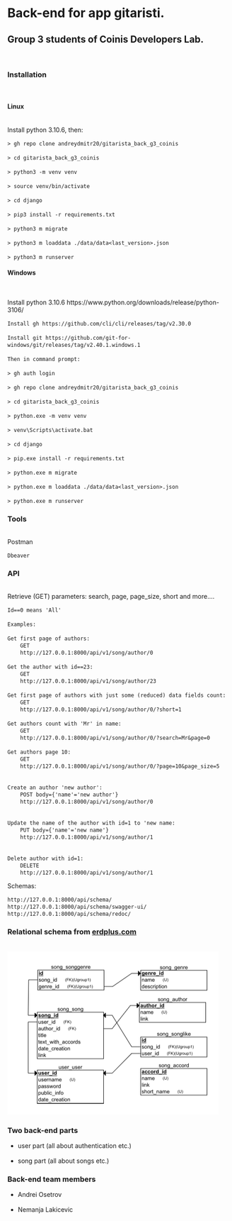 <h1> Back-end for app gitaristi. </h1>
<h2> Group 3 students of Coinis Developers Lab. </h2>
<br>

<h3> Installation </h3>
<br>
<h4> Linux </h4>
<br>
    Install python 3.10.6, then:

    > gh repo clone andreydmitr20/gitarista_back_g3_coinis

    > cd gitarista_back_g3_coinis

    > python3 -m venv venv

    > source venv/bin/activate

    > cd django

    > pip3 install -r requirements.txt

    > python3 m migrate

    > python3 m loaddata ./data/data<last_version>.json

    > python3 m runserver

<h4> Windows </h4>
<br>
<p>
    Install python 3.10.6 https://www.python.org/downloads/release/python-3106/

    Install gh https://github.com/cli/cli/releases/tag/v2.30.0

    Install git https://github.com/git-for-windows/git/releases/tag/v2.40.1.windows.1

    Then in command prompt:

    > gh auth login

    > gh repo clone andreydmitr20/gitarista_back_g3_coinis

    > cd gitarista_back_g3_coinis

    > python.exe -m venv venv

    > venv\Scripts\activate.bat

    > cd django

    > pip.exe install -r requirements.txt

    > python.exe m migrate

    > python.exe m loaddata ./data/data<last_version>.json

    > python.exe m runserver

</p>
<h3> Tools </h3>
<br>
    Postman

    Dbeaver

<h3> API </h3>
<br>
    Retrieve (GET) parameters: search, page, page_size, short and more....
    
    Id==0 means 'All'

    Examples:

    Get first page of authors:
        GET
        http://127.0.0.1:8000/api/v1/song/author/0

    Get the author with id==23:
        GET
        http://127.0.0.1:8000/api/v1/song/author/23

    Get first page of authors with just some (reduced) data fields count:
        GET
        http://127.0.0.1:8000/api/v1/song/author/0/?short=1

    Get authors count with 'Mr' in name:
        GET
        http://127.0.0.1:8000/api/v1/song/author/0/?search=Mr&page=0

    Get authors page 10:
        GET
        http://127.0.0.1:8000/api/v1/song/author/0/?page=10&page_size=5


    Create an author 'new author':
        POST body={'name'='new author'}
        http://127.0.0.1:8000/api/v1/song/author/0


    Update the name of the author with id=1 to 'new name:
        PUT body={'name'='new name'}
        http://127.0.0.1:8000/api/v1/song/author/1


    Delete author with id=1:
        DELETE
        http://127.0.0.1:8000/api/v1/song/author/1

<p>
    Schemas:

    http://127.0.0.1:8000/api/schema/
    http://127.0.0.1:8000/api/schema/swagger-ui/
    http://127.0.0.1:8000/api/schema/redoc/

</p>
<h3> Relational schema from <a href="erdplus.com">erdplus.com</a> </h3>
<br>
<a href="./docs/gitaristi.erdplus">
    <img src="./docs/relational_schema.png" alt="relational schema">
</a>

<h3> Two back-end parts </h3>
    <ul>
        <li> user part (all about authentication etc.)</li>
        <br>
        <li> song part (all about songs etc.)</li>
    </ul>

<h3> Back-end team members </h3>
    <ul>
        <li> Andrei Osetrov </li>
        <br>
        <li> Nemanja Lakicevic </li>
    </ul>
